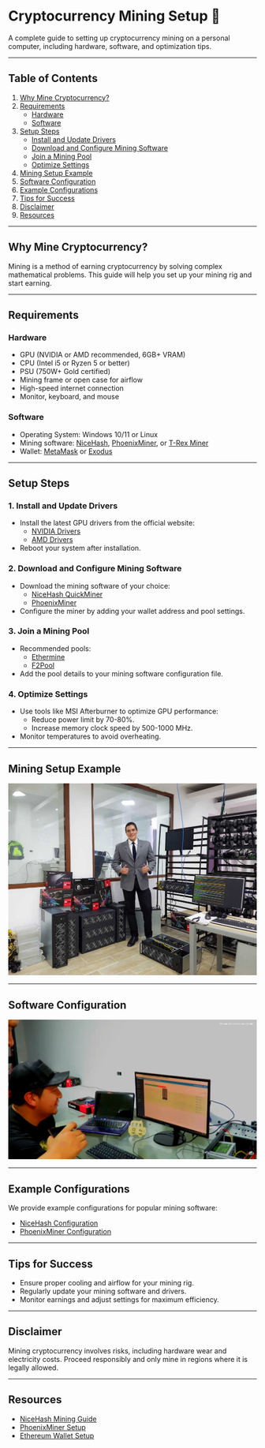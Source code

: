# Cryptocurrency Mining Setup 🚀

A complete guide to setting up cryptocurrency mining on a personal computer, including hardware, software, and optimization tips.

---

## **Table of Contents**
1. [Why Mine Cryptocurrency?](#why-mine-cryptocurrency)
2. [Requirements](#requirements)
    - [Hardware](#hardware)
    - [Software](#software)
3. [Setup Steps](#setup-steps)
    - [Install and Update Drivers](#1-install-and-update-drivers)
    - [Download and Configure Mining Software](#2-download-and-configure-mining-software)
    - [Join a Mining Pool](#3-join-a-mining-pool)
    - [Optimize Settings](#4-optimize-settings)
4. [Mining Setup Example](#mining-setup-example)
5. [Software Configuration](#software-configuration)
6. [Example Configurations](#example-configurations)
7. [Tips for Success](#tips-for-success)
8. [Disclaimer](#disclaimer)
9. [Resources](#resources)

---

## **Why Mine Cryptocurrency?**
Mining is a method of earning cryptocurrency by solving complex mathematical problems. This guide will help you set up your mining rig and start earning.

---

## **Requirements**

### **Hardware**
- GPU (NVIDIA or AMD recommended, 6GB+ VRAM)
- CPU (Intel i5 or Ryzen 5 or better)
- PSU (750W+ Gold certified)
- Mining frame or open case for airflow
- High-speed internet connection
- Monitor, keyboard, and mouse

### **Software**
- Operating System: Windows 10/11 or Linux
- Mining software: [NiceHash](https://www.nicehash.com/), [PhoenixMiner](https://phoenixminer.org/), or [T-Rex Miner](https://trex-miner.com/)
- Wallet: [MetaMask](https://metamask.io/) or [Exodus](https://www.exodus.com/)

---

## **Setup Steps**

### 1. **Install and Update Drivers**
   - Install the latest GPU drivers from the official website:
     - [NVIDIA Drivers](https://www.nvidia.com/Download/index.aspx)
     - [AMD Drivers](https://www.amd.com/en/support)
   - Reboot your system after installation.

### 2. **Download and Configure Mining Software**
   - Download the mining software of your choice:
     - [NiceHash QuickMiner](https://www.nicehash.com/quick-miner)
     - [PhoenixMiner](https://phoenixminer.org/)
   - Configure the miner by adding your wallet address and pool settings.

### 3. **Join a Mining Pool**
   - Recommended pools:
     - [Ethermine](https://ethermine.org/)
     - [F2Pool](https://www.f2pool.com/)
   - Add the pool details to your mining software configuration file.

### 4. **Optimize Settings**
   - Use tools like MSI Afterburner to optimize GPU performance:
     - Reduce power limit by 70-80%.
     - Increase memory clock speed by 500-1000 MHz.
   - Monitor temperatures to avoid overheating.

---

## **Mining Setup Example**
![Mining Rig Setup](https://github.com/KRSNA-BLR/cryptocurrency-mining-setup/blob/main/images/mining-setup.jpg)

---

## **Software Configuration**
![Software Configuration](https://github.com/KRSNA-BLR/cryptocurrency-mining-setup/blob/main/images/software-config.jpg)

---

## **Example Configurations**
We provide example configurations for popular mining software:

- [NiceHash Configuration](https://github.com/KRSNA-BLR/cryptocurrency-mining-setup/blob/main/config-examples/config-nicehash.txt)
- [PhoenixMiner Configuration](https://github.com/KRSNA-BLR/cryptocurrency-mining-setup/blob/main/config-examples/config-phoenixminer.txt)

---

## **Tips for Success**
- Ensure proper cooling and airflow for your mining rig.
- Regularly update your mining software and drivers.
- Monitor earnings and adjust settings for maximum efficiency.

---

## **Disclaimer**
Mining cryptocurrency involves risks, including hardware wear and electricity costs. Proceed responsibly and only mine in regions where it is legally allowed.

---

## **Resources**
- [NiceHash Mining Guide](https://www.nicehash.com/help-center/mining)
- [PhoenixMiner Setup](https://phoenixminer.org/)
- [Ethereum Wallet Setup](https://ethereum.org/en/wallets/)

